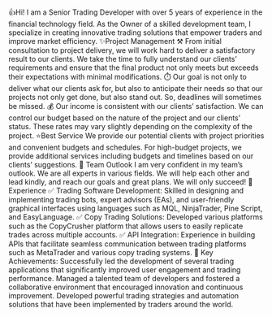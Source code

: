 👍Hi! I am a Senior Trading Developer with over 5 years of experience
in the financial technology field.
As the Owner of a skilled development team, I specialize in creating
innovative trading solutions that empower traders and improve market
efficiency.
✨Project Management
⚒ From initial consultation to project delivery, we will work hard to deliver
a satisfactory result to our clients. We take the time to fully understand our
clients’ requirements and ensure that the final product not only meets but
exceeds their expectations with minimal modifications.
⏱️ Our goal is not only to deliver what our clients ask for, but also to
anticipate their needs so that our projects not only get done, but also stand
out.
So, deadlines will sometimes be missed.
💰 Our income is consistent with our clients’ satisfaction.
We can control our budget based on the nature of the project and our
clients’ status.
These rates may vary slightly depending on the complexity of the project.
⭐Best Service
We provide our potential clients with project priorities and convenient
budgets and schedules.
For high-budget projects, we provide additional services including budgets
and timelines based on our clients’ suggestions.
🌟 Team Outlook
I am very confident in my team’s outlook.
We are all experts in various fields. We will help each other and lead kindly,
and reach our goals and great plans.
We will only succeed!
📃Experience
✅ Trading Software Development: Skilled in designing and implementing
trading bots, expert advisors (EAs), and user-friendly graphical interfaces
using languages such as MQL, NinjaTrader, Pine Script, and EasyLanguage.
✅ Copy Trading Solutions: Developed various platforms such as the
CopyCrusher platform that allows users to easily replicate trades across
multiple accounts.
✅ API Integration: Experience in building APIs that facilitate seamless
communication between trading platforms such as MetaTrader and various
copy trading systems.
🍳 Key Achievements:
Successfully led the development of several trading applications that
significantly improved user engagement and trading performance.
Managed a talented team of developers and fostered a collaborative
environment that encouraged innovation and continuous improvement.
Developed powerful trading strategies and automation solutions that have
been implemented by traders around the world.

<!---
Andrii98-Khomiakov/Andrii98-Khomiakov is a ✨ special ✨ repository because its `README.md` (this file) appears on your GitHub profile.
You can click the Preview link to take a look at your changes.
--->
